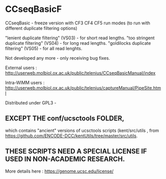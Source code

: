 # CCseqBasicF
CCseqBasic - freeze version with CF3 CF4 CF5 run modes (to run with different duplicate filtering options)

"lenient duplicate filtering" (VS03) - for short read lengths. 
"too stringent duplicate filtering" (VS04) - for long read lengths. 
"goldilocks duplicate filtering" (VS05) - for all read lenghts.

Not developed any more - only receiving bug fixes.

External users : http://userweb.molbiol.ox.ac.uk/public/telenius/CCseqBasicManual/index

Intra-WIMM users : http://userweb.molbiol.ox.ac.uk/public/telenius/captureManual/PipeSite.html

Distributed under GPL3 - 

## **EXCEPT THE conf/ucsctools FOLDER**,

which contains "ancient" versions of ucsctools scripts 
(kent/src/utils , from https://github.com/ENCODE-DCC/kentUtils/tree/master/src/utils. 

## **THESE SCRIPTS NEED A SPECIAL LICENSE IF USED IN NON-ACADEMIC RESEARCH.**

More details here : https://genome.ucsc.edu/license/

